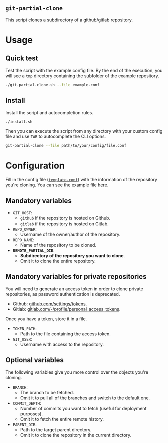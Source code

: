 `git-partial-clone`
---

This script clones a subdirectory of a github/gitlab repository.

# Usage
## Quick test
Test the script with the example config file.
By the end of the execution, you will see a `tmp` directory containing the subfolder of the example repository.
```zsh
./git-partial-clone.sh --file example.conf
```
## Install
Install the script and autocompletion rules.
```zsh
./install.sh
```
Then you can execute the script from any directory with your custom config file and use `TAB` to autocomplete the CLI options.
```zsh
git-partial-clone --file path/to/your/config/file.conf
```

# Configuration
Fill in the config file ([`template.conf`](./template.conf)) with the information of the repository you're cloning. You can see the example file [here](./example.conf).

## Mandatory variables

- `GIT_HOST`:
    - `github` if the repository is hosted on Github.
    - `gitlab` if the repository is hosted on Gitlab.
- `REPO_OWNER`:
    - Username of the owner/author of the repository.
- `REPO_NAME`:
    - Name of the repository to be cloned.
- **`REMOTE_PARTIAL_DIR`**:
    - **Subdirectory of the repository you want to clone**.
    - Omit it to clone the entire repository.

## Mandatory variables for **private repositories**
You will need to generate an access token in order to clone private repositories, as password authentication is deprecated.

- Github: [github.com/settings/tokens](https://github.com/settings/tokens).
- Gitlab: [gitlab.com/-/profile/personal_access_tokens](https://gitlab.com/-/profile/personal_access_tokens).

Once you have a token, store it in a file.

- `TOKEN_PATH`:
    - Path to the file containing the access token.
- `GIT_USER`:
    - Username with access to the repository.

## Optional variables
The following variables give you more control over the objects you're cloning.
- `BRANCH`:
    - The branch to be fetched.
    - Omit it to pull all of the branches and switch to the default one.
- `COMMIT_DEPTH`:
    - Number of commits you want to fetch (useful for deployment purposes).
    - Omit it to fetch the entire remote history.
- `PARENT_DIR`:
    - Path to the target parent directory.
    - Omit it to clone the repository in the current directory.
 